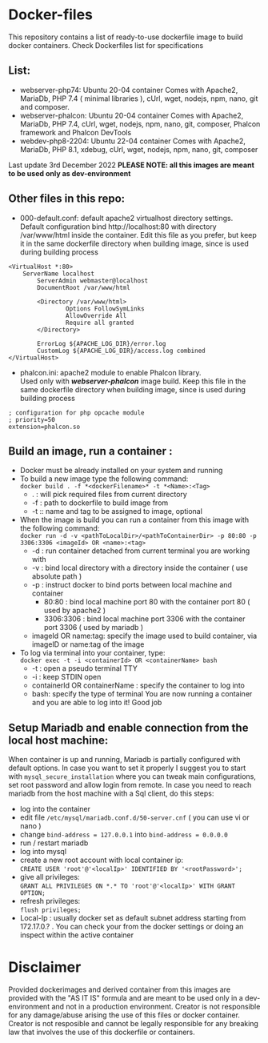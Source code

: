 # Docker-files
This repository contains a list of ready-to-use dockerfile image to build docker containers. Check Dockerfiles list for specifications
## List: 
* webserver-php74: Ubuntu 20-04 container
Comes with Apache2, MariaDb, PHP 7.4 ( minimal libraries ), cUrl, wget, nodejs, npm, nano, git and composer.
* webserver-phalcon: Ubuntu 20-04 container
Comes with Apache2, MariaDb, PHP 7.4, cUrl, wget, nodejs, npm, nano, git, composer, Phalcon framework and Phalcon DevTools
* webdev-php8-2204: Ubuntu 22-04 container
Comes with Apache2, MariaDb, PHP 8.1, xdebug, cUrl, wget, nodejs, npm, nano, git, composer

Last update 3rd December 2022
**PLEASE NOTE: all this images are meant to be used only as dev-environment**

## Other files in this repo:
* 000-default.conf: default apache2 virtualhost directory settings.  
Default configuration bind http://localhost:80 with directory /var/www/html inside the container. Edit this file as you prefer, but keep it in the same dockerfile directory when building image, since is used during building process
```
<VirtualHost *:80>
    ServerName localhost
        ServerAdmin webmaster@localhost
        DocumentRoot /var/www/html

        <Directory /var/www/html>
                Options FollowSymLinks
                AllowOverride All
                Require all granted
        </Directory>

        ErrorLog ${APACHE_LOG_DIR}/error.log
        CustomLog ${APACHE_LOG_DIR}/access.log combined
</VirtualHost>
```
* phalcon.ini: apache2 module to enable Phalcon library.   
Used only with ***webserver-phalcon*** image build. Keep this file in the same dockerfile directory when building image, since is used during building process
```
; configuration for php opcache module
; priority=50
extension=phalcon.so
```

## Build an image, run a container :
* Docker must be already installed on your system and running
* To build a new image type the following command:  
`docker build . -f *<dockerFilename>* -t *<Name>:<Tag>`
    * . : will pick required files from current directory
    * -f <dockerFilename>: path to dockerfile to build image from
    * -t <Name>:<Tag>: name and tag to be assigned to image, optional
* When the image is build you can run a container from this image with the following command:  
`docker run -d -v <pathToLocalDir>/<pathToContainerDir> -p 80:80 -p 3306:3306 <imageId> OR <name>:<tag>`
    * -d : run container detached from current terminal you are working with
    * -v : bind local directory with a directory inside the container ( use absolute path )
    * -p : instruct docker to bind ports between local machine and container
        * 80:80 : bind local machine port 80 with the container port 80 ( used by apache2 )
        * 3306:3306 : bind local machine port 3306 with the container port 3306 ( used by mariadb )
    * imageId OR name:tag: specify the image used to build container, via imageID or name:tag of the image
* To log via terminal into your container, type:  
`docker exec -t -i <containerId> OR <containerName> bash`
    * -t : open a pseudo terminal TTY
    * -i : keep STDIN open
    * containerId OR containerName : specify the container to log into
    * bash: specify the type of terminal
You are now running a container and you are able to log into it! Good job

## Setup Mariadb and enable connection from the local host machine:
When container is up and running, Mariadb is partially configured with default options. In case you want to set it properly I suggest you to start with `mysql_secure_installation` where you can tweak main configurations, set root password and allow login from remote. In case you need to reach mariadb from the host machine with a Sql client, do this steps:
* log into the container
* edit file `/etc/mysql/mariadb.conf.d/50-server.cnf` ( you can use vi or nano )
* change `bind-address = 127.0.0.1` into `bind-address = 0.0.0.0`
* run / restart mariadb
* log into mysql
* create a new root account with local container ip:  
`CREATE USER 'root'@'<localIp>' IDENTIFIED BY '<rootPassword>';`
* give all privileges:  
`GRANT ALL PRIVILEGES ON *.* TO 'root'@'<localIp>' WITH GRANT OPTION;`
* refresh privileges:  
`flush privileges;`
* Local-Ip : usually docker set as default subnet address starting from 172.17.0.? . You can check your from the docker settings or doing an inspect within the active container

# Disclaimer
Provided dockerimages and derived container from this images are provided with the "AS IT IS" formula and are meant to be used only in a dev-environment and not in a production environment. Creator is not responsible for any damage/abuse arising the use of this files or docker container. Creator is not resposible and cannot be legally responsible for any breaking law that involves the use of this dockerfile or containers.
